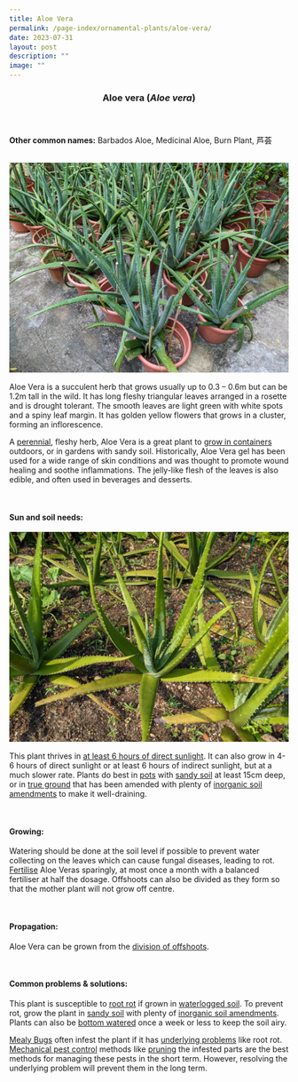 ```yaml
---
title: Aloe Vera
permalink: /page-index/ornamental-plants/aloe-vera/
date: 2023-07-31
layout: post
description: ""
image: ""
---
```

<header> 
	<h3>Aloe vera (<em>Aloe vera</em>)</h3> 
</header> 
 
<section> 
	<p><strong>Other common names:</strong> Barbados Aloe, Medicinal Aloe, Burn Plant, 芦荟</p> 
	<br> 
</section> 
 
<section>
	<img title="Aloe Vera plants grown in pots. Photo by Jacqueline Chua." src="/images/Plants/aloevera5_jacquelinechua.jpg">
	<p>Aloe Vera is a succulent herb that grows usually up to 0.3 – 0.6m but can be 1.2m tall in the wild. It has long fleshy triangular leaves arranged in a rosette and is drought tolerant. The smooth leaves are light green with white spots and a spiny leaf margin. It has golden yellow flowers that grows in a cluster, forming an inflorescence.</p>
	<p>A <a href="/learn-more-about-gardening/glossary/#p">perennial</a>, fleshy herb, Aloe Vera is a great plant to <a href="/page-index/horticulture-techniques/planting-in-containers/">grow in containers</a> outdoors, or in gardens with sandy soil. Historically, Aloe Vera gel has been used for a wide range of skin conditions and was thought to promote wound healing and soothe inflammations. The jelly-like flesh of the leaves is also edible, and often used in beverages and desserts.</p>
	 <br> 
</section> 
 
<section> 
  <h4>Sun and soil needs:</h4> 
	<img title="Aloe vera plants growin in true ground. Photo by Jacqueline Chua." src="/images/Plants/alevera_trueground_jacquelinechua.jpg">
  <p>This plant thrives in <a href="/page-index/horticulture-techniques/gauging-light/">at least 6 hours of direct sunlight</a>. It can also grow in 4-6 hours of direct sunlight or at least 6 hours of indirect sunlight, but at a much slower rate. Plants do best in <a href="/page-index/horticulture-techniques/planting-in-containers/">pots</a> with <a href="/page-index/horticulture-techniques/soil/">sandy soil</a> at least 15cm deep, or in <a href="/page-index/horticulture-techniques/true-ground/">true ground</a> that has been amended with plenty of <a href="/page-index/horticulture-techniques/soil-amendments/">inorganic soil amendments</a> to make it well-draining.</p> 
	<br>
</section>

<section> 
  <h4>Growing:</h4> 
	<p>Watering should be done at the soil level if possible to prevent water collecting on the leaves which can cause fungal diseases, leading to rot. <a href="/page-index/horticulture-techniques/fertilising/">Fertilise</a> Aloe Veras sparingly, at most once a month with a balanced fertiliser at half the dosage.  Offshoots can also be divided as they form so that the mother plant will not grow off centre.</p> 
	<br> 
</section> 

<section> 
  <h4>Propagation:</h4> 
	<p>Aloe Vera can be grown from the <a href="/page-index/horticulture-techniques/propagating-by-division/">division of offshoots</a>.</p> 
	<br> 
</section>

<section> 
  <h4>Common problems &amp; solutions:</h4> 
	<p>This plant is susceptible to <a href="/page-index/plant-problems/root-rot/">root rot</a> if grown in <a href="/page-index/plant-problems/waterlogging/">waterlogged soil</a>. To prevent rot, grow the plant in <a href="/page-index/horticulture-techniques/soil/">sandy soil</a> with plenty of <a href="/page-index/horticulture-techniques/soil-amendments/">inorganic soil amendments</a>. Plants can also be <a href="/page-index/horticulture-techniques/bottom-watering/">bottom watered</a> once a week or less to keep the soil airy.</p>
	<p><a href="/page-index/pests/mealy-bugs/">Mealy Bugs</a> often infest the plant if it has <a href="/learn-more-about-gardening/plant-problems/">underlying problems</a> like root rot. <a href="/page-index/horticulture-techniques/pest-control/">Mechanical pest control</a> methods like <a href="/page-index/horticulture-techniques/pruning/">pruning</a> the infested parts are the best methods for managing these pests in the short term. However, resolving the underlying problem will prevent them in the long term.</p>
	<br> 
</section>